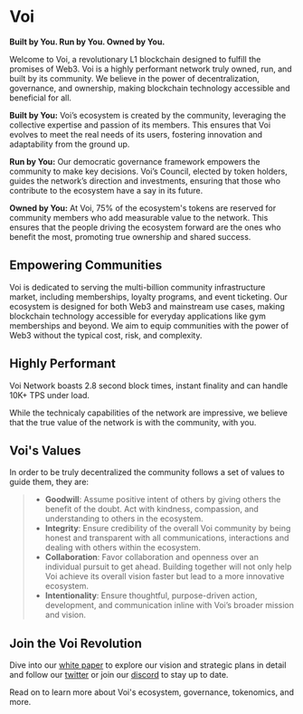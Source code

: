 # Voi
**Built by You. Run by You. Owned by You.**

Welcome to Voi, a revolutionary L1 blockchain designed to fulfill the promises of Web3. Voi is a highly performant network truly owned, run, and built by its community. We believe in the power of decentralization, governance, and ownership, making blockchain technology accessible and beneficial for all.

**Built by You:** Voi’s ecosystem is created by the community, leveraging the collective expertise and passion of its members. This ensures that Voi evolves to meet the real needs of its users, fostering innovation and adaptability from the ground up.

**Run by You:** Our democratic governance framework empowers the community to make key decisions. Voi’s Council, elected by token holders, guides the network’s direction and investments, ensuring that those who contribute to the ecosystem have a say in its future.

**Owned by You:** At Voi, 75% of the ecosystem's tokens are reserved for community members who add measurable value to the network. This ensures that the people driving the ecosystem forward are the ones who benefit the most, promoting true ownership and shared success.

## Empowering Communities
Voi is dedicated to serving the multi-billion community infrastructure market, including memberships, loyalty programs, and event ticketing. Our ecosystem is designed for both Web3 and mainstream use cases, making blockchain technology accessible for everyday applications like gym memberships and beyond. We aim to equip communities with the power of Web3 without the typical cost, risk, and complexity.

## Highly Performant
Voi Network boasts 2.8 second block times, instant finality and can handle 10K+ TPS under load. 

While the technicaly capabilities of the network are impressive, we believe that the true value of the network is with the community, with you.

## Voi's Values
In order to be truly decentralized the community follows a set of values to guide them, they are:

> - **Goodwill**: Assume positive intent of others by giving others the benefit of the doubt. Act with kindness, compassion, and understanding to others in the ecosystem.
> - **Integrity**: Ensure credibility of the overall Voi community by being honest and transparent with all communications, interactions and dealing with others within the ecosystem.
> - **Collaboration**: Favor collaboration and openness over an individual pursuit to get ahead. Building together will not only help Voi achieve its overall vision faster but lead to a more innovative ecosystem.
> - **Intentionality**: Ensure thoughtful, purpose-driven action, development, and communication inline with Voi’s broader mission and vision.

## Join the Voi Revolution
Dive into our [white paper](https://drive.google.com/file/d/1gpZDpeoC3FAt-SAVS0B5Hq7bDdgnpE7R/view?usp=drive_link) to explore our vision and strategic plans in detail and follow our [twitter](https://x.com/Voi_Net) or join our [discord](https://discord.gg/voi-network) to stay up to date.

Read on to learn more about Voi's ecosystem, governance, tokenomics, and more.
